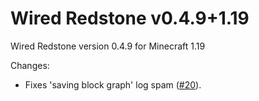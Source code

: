 # Wired Redstone v0.4.9+1.19

Wired Redstone version 0.4.9 for Minecraft 1.19

Changes:

* Fixes 'saving block graph' log spam ([#20](https://github.com/Kneelawk/WiredRedstone/issues/20)).
